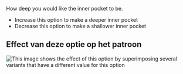 How deep you would like the inner pocket to be.

- Increase this option to make a deeper inner pocket
- Decrease this option to make a shallower inner pocket

## Effect van deze optie op het patroon

![This image shows the effect of this option by superimposing several variants that have a different value for this option](jaeger_innerpocketdepth_sample.svg "Effect of this option on the pattern")
